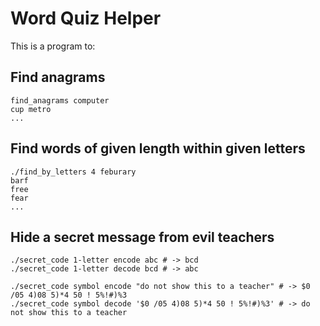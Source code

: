 # Word Quiz Helper

This is a program to:

## Find anagrams

```
find_anagrams computer
cup metro
...
```

## Find words of given length within given letters

```
./find_by_letters 4 feburary
barf
free
fear
...
```

## Hide a secret message from evil teachers 

```
./secret_code 1-letter encode abc # -> bcd
./secret_code 1-letter decode bcd # -> abc

./secret_code symbol encode "do not show this to a teacher" # -> $0 /05 4)08 5)*4 50 ! 5%!#)%3
./secret_code symbol decode '$0 /05 4)08 5)*4 50 ! 5%!#)%3' # -> do not show this to a teacher
```

